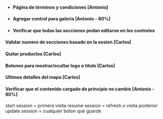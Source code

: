 * #### Página de términos y condiciones [Antonio]

* #### Agregar control para galería [Antonio - 80%]

* #### Verificar que todas las secciones pedan editarse en los controles

#### Validar numero de secciones basado en la sesion [Carlos]

#### Quitar productos [Carlos]

#### Botones para mostrar/ocultar logo o titulo [Carlos]

#### Ultimos detalles del mapa [Carlos]


#### Verificar que el contenido cargado de principio no cambie [Antonio - 80%]

start session = primera visita
resume session = refresh o visita posterior
update session = cualquier boton que guarde